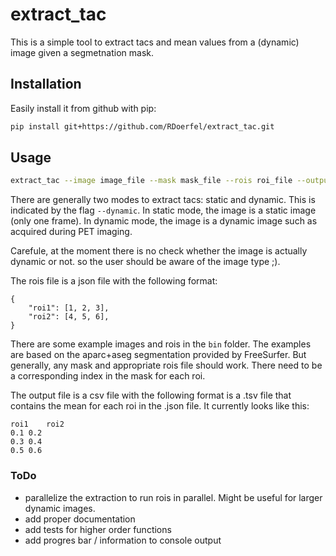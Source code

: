 # extract_tac
This is a simple tool to extract tacs and mean values from a (dynamic) image given a segmetnation mask.

## Installation
Easily install it from github with pip:
```bash
pip install git+https://github.com/RDoerfel/extract_tac.git
```

## Usage
```bash
extract_tac --image image_file --mask mask_file --rois roi_file --output output_file --dynamic
```
There are generally two modes to extract tacs: static and dynamic. This is indicated by the flag `--dynamic`. In static mode, the image is a static image (only one frame). In dynamic mode, the image is a dynamic image such as acquired during PET imaging. 

Carefule, at the moment there is no check whether the image is actually dynamic or not. so the user should be aware of the image type ;).

The rois file is a json file with the following format:
```
{
    "roi1": [1, 2, 3],
    "roi2": [4, 5, 6],
}
```
There are some example images and rois in the `bin` folder. The examples are based on the aparc+aseg segmentation provided by FreeSurfer. But generally, any mask and appropriate rois file should work. There need to be a corresponding index in the mask for each roi. 

The output file is a csv file with the following format is a .tsv file that contains the mean for each roi in the .json file. It currently looks like this:
```tsv
roi1	roi2
0.1 0.2
0.3 0.4
0.5 0.6
```

### ToDo
- parallelize the extraction to run rois in parallel. Might be useful for larger dynamic images.
- add proper documentation
- add tests for higher order functions
- add progres bar / information to console output